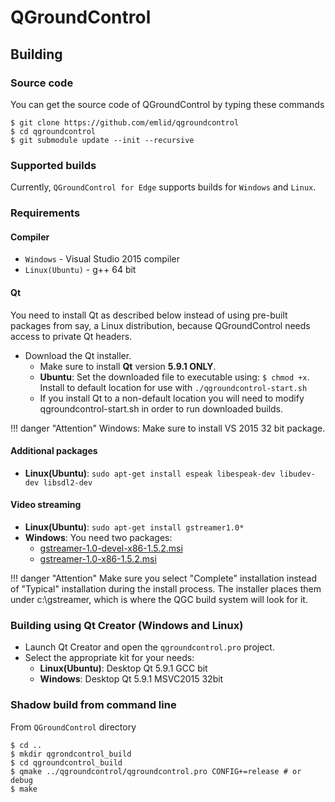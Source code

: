 # QGroundControl

## Building

### Source code
You can get the source code of QGroundControl by typing these commands
```
$ git clone https://github.com/emlid/qgroundcontrol
$ cd qgroundcontrol
$ git submodule update --init --recursive
```

### Supported builds
Currently, ```QGroundControl for Edge``` supports builds for ```Windows``` and ```Linux```. 

### Requirements
#### Compiler
- ```Windows``` - Visual Studio 2015 compiler
- ```Linux(Ubuntu)``` - g++ 64 bit

#### Qt
You need to install Qt as described below instead of using pre-built 
packages from say, a Linux distribution, because QGroundControl needs access to private Qt headers.

- Download the Qt installer.
  - Make sure to install **Qt** version **5.9.1 ONLY**.
  - **Ubuntu**: Set the downloaded file to executable using: ```$ chmod +x```. 
  Install to default location for use with ```./qgroundcontrol-start.sh```
  - If you install Qt to a non-default location you will need to modify qgroundcontrol-start.sh 
in order to run downloaded builds.

!!! danger "Attention" Windows: Make sure to install VS 2015 32 bit package.

#### Additional packages
- **Linux(Ubuntu)**: ```sudo apt-get install espeak libespeak-dev libudev-dev libsdl2-dev```

#### Video streaming
- **Linux(Ubuntu)**: ```sudo apt-get install gstreamer1.0*```
- **Windows**: 
  You need two packages:
  - [gstreamer-1.0-devel-x86-1.5.2.msi](https://gstreamer.freedesktop.org/data/pkg/windows/1.5.2/gstreamer-1.0-devel-x86-1.5.2.msi)
  - [gstreamer-1.0-x86-1.5.2.msi](https://gstreamer.freedesktop.org/data/pkg/windows/1.5.2/gstreamer-1.0-x86-1.5.2.msi)
  
!!! danger "Attention" Make sure you select "Complete" installation instead of "Typical" installation during the install process. 
The installer places them under c:\gstreamer, which is where the QGC build system will look for it.

### Building using Qt Creator (Windows and Linux)

- Launch Qt Creator and open the `qgroundcontrol.pro` project.
- Select the appropriate kit for your needs:
  - **Linux(Ubuntu)**: Desktop Qt 5.9.1 GCC bit
  - **Windows**: Desktop Qt 5.9.1 MSVC2015 32bit
  
### Shadow build from command line
From ```QGroundControl``` directory

```
$ cd ..
$ mkdir qgrondcontrol_build
$ cd qgroundcontrol_build
$ qmake ../qgroundcontrol/qgroundcontrol.pro CONFIG+=release # or debug
$ make
```
